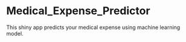 # Medical_Expense_Predictor
This shiny app predicts your medical expense using machine learning model.
